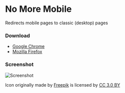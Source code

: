 # No More Mobile

Redirects mobile pages to classic (desktop) pages

### Download

* [Google Chrome](https://chrome.google.com/webstore/detail/no-more-mobile/cljmdbnbfcpcipgnbbokjhnjhhlncflf)
* [Mozilla Firefox](https://addons.mozilla.org/firefox/addon/no-more-mobile/)

### Screenshot
![Screenshot](https://lh3.googleusercontent.com/IIl3HFvLJ9jrLHk2IKLQYpqA86Qnv1hKnhk-4wrRM7Gm0Gwm21vcUiXGBse3RrtJbgl4HYIE=w640-h400-e365)


Icon originally made by [Freepik](https://www.flaticon.com/) is licensed by [CC 3.0 BY](http://creativecommons.org/licenses/by/3.0/)
